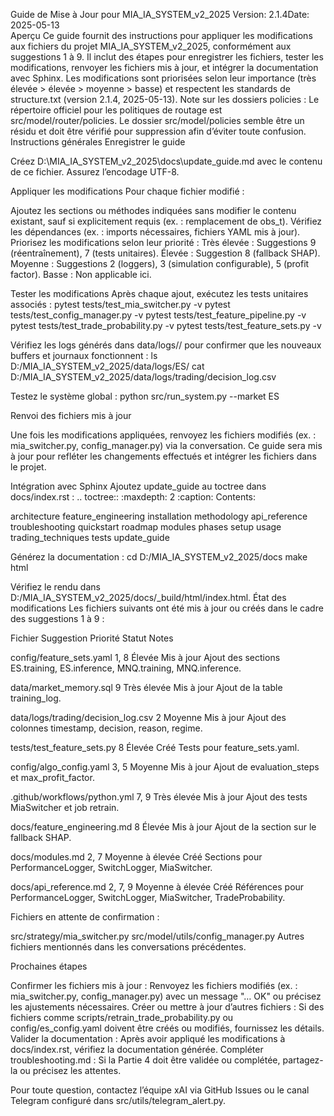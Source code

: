 Guide de Mise à Jour pour MIA_IA_SYSTEM_v2_2025
Version: 2.1.4Date: 2025-05-13  
Aperçu
Ce guide fournit des instructions pour appliquer les modifications aux fichiers du projet MIA_IA_SYSTEM_v2_2025, conformément aux suggestions 1 à 9. Il inclut des étapes pour enregistrer les fichiers, tester les modifications, renvoyer les fichiers mis à jour, et intégrer la documentation avec Sphinx. Les modifications sont priorisées selon leur importance (très élevée > élevée > moyenne > basse) et respectent les standards de structure.txt (version 2.1.4, 2025-05-13).
Note sur les dossiers policies : Le répertoire officiel pour les politiques de routage est src/model/router/policies. Le dossier src/model/policies semble être un résidu et doit être vérifié pour suppression afin d’éviter toute confusion.
Instructions générales
Enregistrer le guide

Créez D:\MIA_IA_SYSTEM_v2_2025\docs\update_guide.md avec le contenu de ce fichier.
Assurez l’encodage UTF-8.

Appliquer les modifications
Pour chaque fichier modifié :

Ajoutez les sections ou méthodes indiquées sans modifier le contenu existant, sauf si explicitement requis (ex. : remplacement de obs_t).
Vérifiez les dépendances (ex. : imports nécessaires, fichiers YAML mis à jour).
Priorisez les modifications selon leur priorité :
Très élevée : Suggestions 9 (réentraînement), 7 (tests unitaires).
Élevée : Suggestion 8 (fallback SHAP).
Moyenne : Suggestions 2 (loggers), 3 (simulation configurable), 5 (profit factor).
Basse : Non applicable ici.



Tester les modifications
Après chaque ajout, exécutez les tests unitaires associés :
pytest tests/test_mia_switcher.py -v
pytest tests/test_config_manager.py -v
pytest tests/test_feature_pipeline.py -v
pytest tests/test_trade_probability.py -v
pytest tests/test_feature_sets.py -v

Vérifiez les logs générés dans data/logs/<market>/ pour confirmer que les nouveaux buffers et journaux fonctionnent :
ls D:/MIA_IA_SYSTEM_v2_2025/data/logs/ES/
cat D:/MIA_IA_SYSTEM_v2_2025/data/logs/trading/decision_log.csv

Testez le système global :
python src/run_system.py --market ES

Renvoi des fichiers mis à jour

Une fois les modifications appliquées, renvoyez les fichiers modifiés (ex. : mia_switcher.py, config_manager.py) via la conversation.
Ce guide sera mis à jour pour refléter les changements effectués et intégrer les fichiers dans le projet.

Intégration avec Sphinx
Ajoutez update_guide au toctree dans docs/index.rst :
.. toctree::
   :maxdepth: 2
   :caption: Contents:

   architecture
   feature_engineering
   installation
   methodology
   api_reference
   troubleshooting
   quickstart
   roadmap
   modules
   phases
   setup
   usage
   trading_techniques
   tests
   update_guide

Générez la documentation :
cd D:/MIA_IA_SYSTEM_v2_2025/docs
make html

Vérifiez le rendu dans D:/MIA_IA_SYSTEM_v2_2025/docs/_build/html/index.html.
État des modifications
Les fichiers suivants ont été mis à jour ou créés dans le cadre des suggestions 1 à 9 :



Fichier
Suggestion
Priorité
Statut
Notes



config/feature_sets.yaml
1, 8
Élevée
Mis à jour
Ajout des sections ES.training, ES.inference, MNQ.training, MNQ.inference.


data/market_memory.sql
9
Très élevée
Mis à jour
Ajout de la table training_log.


data/logs/trading/decision_log.csv
2
Moyenne
Mis à jour
Ajout des colonnes timestamp, decision, reason, regime.


tests/test_feature_sets.py
8
Élevée
Créé
Tests pour feature_sets.yaml.


config/algo_config.yaml
3, 5
Moyenne
Mis à jour
Ajout de evaluation_steps et max_profit_factor.


.github/workflows/python.yml
7, 9
Très élevée
Mis à jour
Ajout des tests MiaSwitcher et job retrain.


docs/feature_engineering.md
8
Élevée
Mis à jour
Ajout de la section sur le fallback SHAP.


docs/modules.md
2, 7
Moyenne à élevée
Créé
Sections pour PerformanceLogger, SwitchLogger, MiaSwitcher.


docs/api_reference.md
2, 7, 9
Moyenne à élevée
Créé
Références pour PerformanceLogger, SwitchLogger, MiaSwitcher, TradeProbability.


Fichiers en attente de confirmation :

src/strategy/mia_switcher.py
src/model/utils/config_manager.py
Autres fichiers mentionnés dans les conversations précédentes.

Prochaines étapes

Confirmer les fichiers mis à jour : Renvoyez les fichiers modifiés (ex. : mia_switcher.py, config_manager.py) avec un message "… OK" ou précisez les ajustements nécessaires.
Créer ou mettre à jour d’autres fichiers : Si des fichiers comme scripts/retrain_trade_probability.py ou config/es_config.yaml doivent être créés ou modifiés, fournissez les détails.
Valider la documentation : Après avoir appliqué les modifications à docs/index.rst, vérifiez la documentation générée.
Compléter troubleshooting.md : Si la Partie 4 doit être validée ou complétée, partagez-la ou précisez les attentes.

Pour toute question, contactez l’équipe xAI via GitHub Issues ou le canal Telegram configuré dans src/utils/telegram_alert.py.
